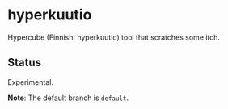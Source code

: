 # hyperkuutio

Hypercube (Finnish: hyperkuutio) tool that scratches some itch.

## Status

Experimental.

**Note**: The default branch is `default`.
